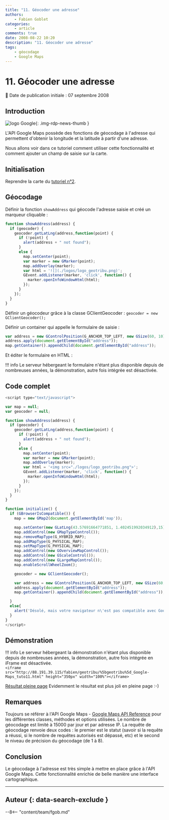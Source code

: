 ```yaml
---
title: "11. Géocoder une adresse"
authors:
    - Fabien Goblet
categories:
    - article
comments: true
date: 2008-08-22 10:20
description: "11. Géocoder une adresse"
tags:
    - géocodage
    - Google Maps
---
```


# 11. Géocoder une adresse

:calendar: Date de publication initiale : 07 septembre 2008

## Introduction

![logo Google](https://cdn.geotribu.fr/img/logos-icones/entreprises_association/google/google.webp "logo Google"){: .img-rdp-news-thumb }

L'API Google Maps possède des fonctions de géocodage à l'adresse qui permettent d'obtenir la longitude et la latitude à partir d'une adresse.  

Nous allons voir dans ce tutoriel comment utiliser cette fonctionnalité et comment ajouter un champ de saisie sur la carte.  

## Initialisation

Reprendre la carte du [tutoriel n°2](2008-08-22_2-enrichir-la-carte-avec-des-boutons-et-des-controles.md).  

## Géocodage

Définir la fonction `showAddress` qui géocode l'adresse saisie et créé un marqueur cliquable :  

```javascript
function showAddress(address) {  
  if (geocoder) {  
    geocoder.getLatLng(address,function(point) {  
      if (!point) {  
        alert(address + " not found");  
      }  
      else {  
        map.setCenter(point);  
        var marker = new GMarker(point);  
        map.addOverlay(marker);  
        var html = '![](./logos/logo_geotribu.png)';  
        GEvent.addListener(marker, 'click', function() {  
          marker.openInfoWindowHtml(html);  
        });  
      }  
    });  
  }  
}
```

Définir un géocodeur grâce à la classe GClientGeocoder : `geocoder = new GClientGeocoder();`  

Définir un container qui appelle le formulaire de saisie :  

```javascript
var address = new GControlPosition(G_ANCHOR_TOP_LEFT, new GSize(60, 10));  
address.apply(document.getElementById("address"));  
map.getContainer().appendChild(document.getElementById("address"));
```  

Et éditer le formulaire en HTML :  

!!! info
    Le serveur hébergeant le formulaire n'étant plus disponible depuis de nombreuses années, la démonstration, autre fois intégrée est désactivée.

## Code complet

```javascript
<script type="text/javascript">

var map = null;
var geocoder = null;

function showAddress(address) {
  if (geocoder) {
    geocoder.getLatLng(address,function(point) {
      if (!point) {
        alert(address + " not found");
      }
      else {
        map.setCenter(point);
        var marker = new GMarker(point);
        map.addOverlay(marker);
        var html = '<img src="./logos/logo_geotribu.png">';
        GEvent.addListener(marker, 'click', function() {
          marker.openInfoWindowHtml(html);
        });
      }
    });
  }
}

function initialize() {
  if (GBrowserIsCompatible()) {
    map = new GMap2(document.getElementById('map'));

    map.setCenter(new GLatLng(43.57691664771851, 1.402451992034912),15);
    map.addControl(new GMapTypeControl());
    map.removeMapType(G_HYBRID_MAP);
    map.addMapType(G_PHYSICAL_MAP);
    map.setMapType(G_PHYSICAL_MAP);
    map.addControl(new GOverviewMapControl());
    map.addControl(new GScaleControl());
    map.addControl(new GLargeMapControl());
    map.enableScrollWheelZoom();

    geocoder = new GClientGeocoder();

    var address = new GControlPosition(G_ANCHOR_TOP_LEFT, new GSize(60, 10));
    address.apply(document.getElementById("address"));
    map.getContainer().appendChild(document.getElementById("address"));

  }
  else{
    alert('Désolé, mais votre navigateur n\'est pas compatible avec Google Maps');
  }
}
</script>
```

## Démonstration

!!! info
    Le serveur hébergeant la démonstration n'étant plus disponible depuis de nombreuses années, la démonstration, autre fois intégrée en iFrame est désactivée.  
    `<iframe src="http://88.191.39.115/fabien/geotribu/%5bgeotribu%5d_Google-Maps_tuto11.html" height="350px" width="100%"></iframe>`

[Résultat pleine page](http://88.191.39.115/fabien/geotribu/%5bgeotribu%5d_Google-Maps_tuto11.html)
Evidemment le résultat est plus joli en pleine page :-)

## Remarques

Toujours se référer à l'API Google Maps - [Google Maps API Reference](http://code.google.com/apis/maps/documentation/reference.html) pour les différentes classes, méthodes et options utilisées.
Le nombre de géocodage est limité à 15000 par jour et par adresse IP.
La requête de géocodage renvoie deux codes : le premier est le statut (savoir si la requête a réussi, si le nombre de requêtes autorisés est dépassé, etc) et le second le niveau de précision du géocodage (de 1 à 8).

## Conclusion

Le géocodage à l'adresse est très simple à mettre en place grâce à l'API Google Maps. Cette fonctionnalité enrichie de belle manière une interface cartographique.

----

## Auteur {: data-search-exclude }

--8<-- "content/team/fgob.md"
